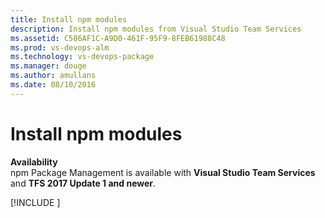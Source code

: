 ```yaml
---
title: Install npm modules
description: Install npm modules from Visual Studio Team Services
ms.assetid: C586AF1C-A9D0-461F-95F9-8FEB61988C48
ms.prod: vs-devops-alm
ms.technology: vs-devops-package
ms.manager: douge
ms.author: amullans
ms.date: 08/10/2016
---
```


# Install npm modules

**Availability**<br>
npm Package Management is available with **Visual Studio Team Services** and **TFS 2017 Update 1 and newer**.

[!INCLUDE [](../_shared/npm/install.md)]